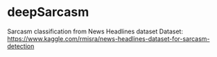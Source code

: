 # deepSarcasm
Sarcasm classification from News Headlines dataset
Dataset: https://www.kaggle.com/rmisra/news-headlines-dataset-for-sarcasm-detection
